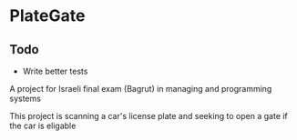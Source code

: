 # PlateGate

## Todo
- Write better tests


A project for Israeli final exam (Bagrut) in managing and programming systems

This project is scanning a car's license plate and seeking to open a gate if the car is eligable 
